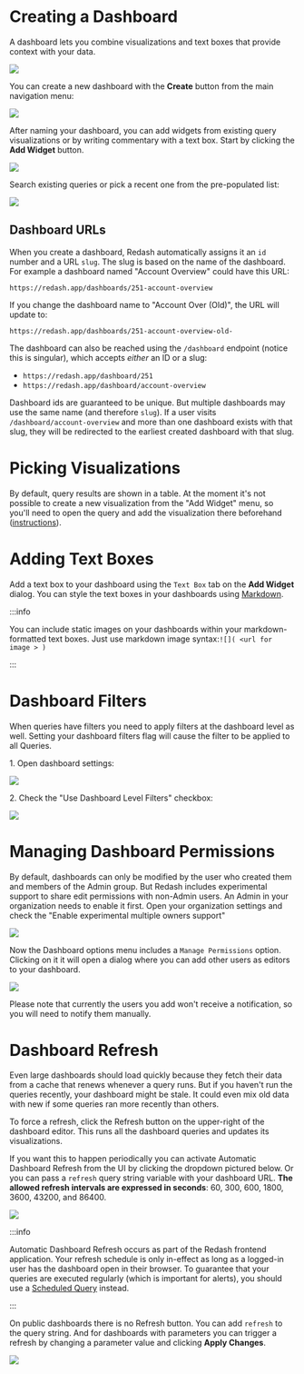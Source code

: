 
# Creating a Dashboard

A dashboard lets you combine visualizations and text boxes that provide context with your data.

![](/static/images/docs/gifs/dashboards/dashboards.gif)

You can create a new dashboard with the **Create** button from the main navigation menu:

![](/static/images/docs/gitbook/create-dashboard.png)

After naming your dashboard, you can add widgets from existing query visualizations or by writing commentary with a text box. Start by clicking the **Add Widget** button.

![](/static/images/docs/gitbook/add-widgets-to-dashboard.png)

Search existing queries or pick a recent one from the pre-populated list:

![](/static/images/docs/gitbook/add-widgets-modal.png)

## Dashboard URLs

When you create a dashboard, Redash automatically assigns it an `id` number and a URL `slug`. The slug is based on the name of the dashboard. For example a dashboard named "Account Overview" could have this URL:

`https://redash.app/dashboards/251-account-overview`

If you change the dashboard name to "Account Over (Old)", the URL will update to:

`https://redash.app/dashboards/251-account-overview-old-`

The dashboard can also be reached using the `/dashboard` endpoint (notice this is singular), which accepts _either_ an ID or a slug:

- `https://redash.app/dashboard/251`
- `https://redash.app/dashboard/account-overview`

Dashboard ids are guaranteed to be unique. But multiple dashboards may use the same name (and therefore `slug`). If a user visits `/dashboard/account-overview` and more than one dashboard exists with that slug, they will be redirected to the earliest created dashboard with that slug.

# Picking Visualizations

By default, query results are shown in a table. At the moment it's not possible to create a new visualization from the "Add Widget" menu, so you'll need to open the query and add the visualization there beforehand ([instructions](/user-guide/visualizations/visualizations-how-to)).

# Adding Text Boxes

Add a text box to your dashboard using the `Text Box` tab on the **Add Widget** dialog. You can style the text boxes in your dashboards using [Markdown](https://daringfireball.net/projects/markdown/syntax).

:::info

You can include static images on your dashboards within your markdown-formatted text boxes. Just use markdown image syntax:`![]( <url for image > )`

:::

# Dashboard Filters

When queries have filters you need to apply filters at the dashboard level as well. Setting your dashboard filters flag will cause the filter to be applied to all Queries.

1\. Open dashboard settings:

![](/static/images/docs/gitbook/edit-dashboard.png)

2\. Check the "Use Dashboard Level Filters" checkbox:

![](/static/images/docs/gitbook/dashboard-filter.png)

# Managing Dashboard Permissions

By default, dashboards can only be modified by the user who created them and members of the Admin group. But Redash includes experimental support to share edit permissions with non-Admin users. An Admin in your organization needs to enable it first. Open your organization settings and check the "Enable experimental multiple owners support"

![](/static/images/docs/gitbook/experimental-owners-support.png)

Now the Dashboard options menu includes a `Manage Permissions` option. Clicking on it it will open a dialog where you can add other users as editors to your dashboard.

![](/static/images/docs/gitbook/experimental-permissions-button.png)

Please note that currently the users you add won't receive a notification, so you will need to notify them manually.

# Dashboard Refresh

Even large dashboards should load quickly because they fetch their data from a cache that renews whenever a query runs. But if you haven't run the queries recently, your dashboard might be stale. It could even mix old data with new if some queries ran more recently than others.

To force a refresh, click the Refresh button on the upper-right of the dashboard editor. This runs all the dashboard queries and updates its visualizations.

If you want this to happen periodically you can activate Automatic Dashboard Refresh from the UI by clicking the dropdown pictured below. Or you can pass a `refresh` query string variable with your dashboard URL. **The allowed refresh intervals are expressed in seconds**: 60, 300, 600, 1800, 3600, 43200, and 86400.

![](/static/images/docs/gitbook/dashboard-refresh.png)

:::info

Automatic Dashboard Refresh occurs as part of the Redash frontend application. Your refresh schedule is only in-effect as long as a logged-in user has the dashboard open in their browser. To guarantee that your queries are executed regularly (which is important for alerts), you should use a [Scheduled Query](/user-guide/querying/scheduling-a-query) instead.

:::

On public dashboards there is no Refresh button. You can add `refresh` to the query string. And for dashboards with parameters you can trigger a refresh by changing a parameter value and clicking **Apply Changes**.

![](/static/images/docs/gitbook/public-dashboard-refresh.png)
